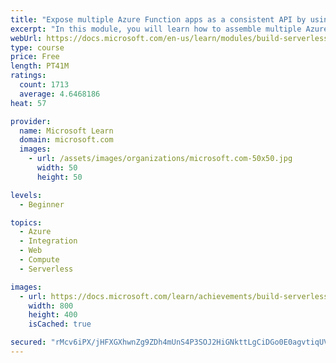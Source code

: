 ```yaml
---
title: "Expose multiple Azure Function apps as a consistent API by using Azure API Management"
excerpt: "In this module, you will learn how to assemble multiple Azure Functions into a single API using Azure API Management."
webUrl: https://docs.microsoft.com/en-us/learn/modules/build-serverless-api-with-functions-api-management/
type: course
price: Free
length: PT41M
ratings:
  count: 1713
  average: 4.6468186
heat: 57

provider:
  name: Microsoft Learn
  domain: microsoft.com
  images:
    - url: /assets/images/organizations/microsoft.com-50x50.jpg
      width: 50
      height: 50

levels:
  - Beginner

topics:
  - Azure
  - Integration
  - Web
  - Compute
  - Serverless

images:
  - url: https://docs.microsoft.com/learn/achievements/build-serverless-api-with-functions-api-management-social.png
    width: 800
    height: 400
    isCached: true

secured: "rMcv6iPX/jHFXGXhwnZg9ZDh4mUnS4P3SOJ2HiGNkttLgCiDGo0E0agvtiqUVq7E5TNrusS9H74l4+RuwsBpWjKrRbfhGKItoAbdVe7SfJJ/UGM+QNnwGXLh4mpJzoIFtrEF7+vhom6ljejKMg5wDFWPbkAks4k6g5+T6ZfZy5thW/nqpb3FGpg3HcnzSVkvl1pOYNq2JG2F8fgRVW60/xeHhBOI03CcCcBwUoMca/Bmh+vlrWHI7TdvMhEr1QbiUId+yHpDqwOGzgPYCgmTBLRVMbquRKuuOv7Rvv6I/yHOusuv/5m27qbYBaLDa6CNtY4QOm/aVf4LssZLyxrOcRApsuX3ARjXfDy2B8QlMM5zuFxVGazO88sBcgRJXXm93DP0ZlytgthuZJe3jZSLhFu/4irnp8+Q4NuYsODypas=;rAUaTjc/hObdlOqt4sHNqQ=="
---
```


